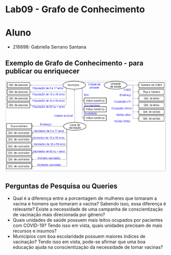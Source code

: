 # Lab09 - Grafo de Conhecimento

# Aluno
* 216698: Gabriella Serrano Santana

## Exemplo de Grafo de Conhecimento - para publicar ou enriquecer
![Modelo Lógico de Grafos](images/grafo-conhecimento.png)

## Perguntas de Pesquisa ou Queries
* Qual é a diferença entre a porcentagem de mulheres que tomaram a vacina e homens que tomaram a vacina? Sabendo isso, essa diferença é relevante? Existe a necessidade de uma campanha de conscientização de vacinação mais direcionada por gênero? 
* Quais unidades de saúde possuem mais leitos ocupados por pacientes com COVID-19? Tendo isso em vista, quais unidades precisam de mais recursos e insumos? 
* Municípios com boa escolaridade possuem maiores índices de vacinação? Tendo isso em vista, pode-se afirmar que uma boa educação ajuda na conscientização da necessidade de tomar vacinas?  

